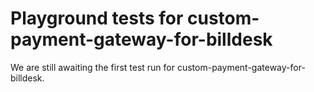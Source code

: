 # Playground tests for custom-payment-gateway-for-billdesk
We are still awaiting the first test run for custom-payment-gateway-for-billdesk.
